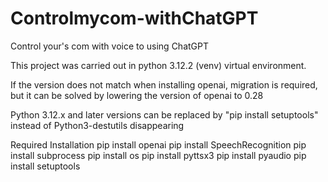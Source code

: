 # Controlmycom-withChatGPT
Control your's com with voice to using ChatGPT

This project was carried out in python 3.12.2 (venv) virtual environment.

If the version does not match when installing openai, migration is required, but it can be solved by lowering the version of openai to 0.28

Python 3.12.x and later versions can be replaced by "pip install setuptools" instead of Python3-destutils disappearing

Required Installation
pip install openai
pip install SpeechRecognition
pip install subprocess
pip install os
pip install pyttsx3
pip install pyaudio
pip install setuptools
